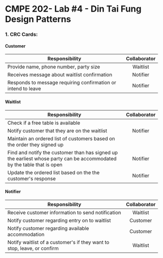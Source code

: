 # CMPE 202- Lab #4 - Din Tai Fung Design Patterns

### 1. CRC Cards:

#### Customer
| Responsibility        | Collaborator           |
| ------------- |:-------------:|
|Provide name, phone number, party size| Waitlist|
|Receives message about waitlist confirmation |Notifier|
|Responds to message requiring confirmation or intend to leave|  Notifier|


#### Waitlist
| Responsibility        | Collaborator         |
| ------------- |:-------------:|
|Check if a free table is available|  |
|Notify customer that they are on the waitlist| Notifier
|Maintain an ordered list of customers based on the order they signed up|       |
|Find and notify the customer than has signed up the earliest whose party can be accommodated by the table that is open|      Notifier |
|Update the ordered list based on the the customer's response |Notifier|


#### Notifier
| Responsibility        | Collaborator         |
| ------------- |:-------------:|
|Receive customer information to send notification|Waitlist|
|Notify customer regarding entry on to waitlist|      Customer |
|Notify customer regarding available accommodation | Customer |
|Notify waitlist of a customer's if they want to stop, leave, or confirm|Waitlist|
